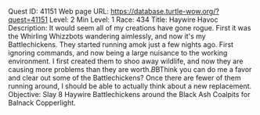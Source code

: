 Quest ID: 41151
Web page URL: https://database.turtle-wow.org/?quest=41151
Level: 2
Min Level: 1
Race: 434
Title: Haywire Havoc
Description: It would seem all of my creations have gone rogue. First it was the Whirling Whizzbots wandering aimlessly, and now it's my Battlechickens. They started running amok just a few nights ago. First ignoring commands, and now being a large nuisance to the working environment. I first created them to shoo away wildlife, and now they are causing more problems than they are worth.$B$BThink you can do me a favor and clear out some of the Battlechickens? Once there are fewer of them running around, I should be able to actually think about a new replacement.
Objective: Slay 8 Haywire Battlechickens around the Black Ash Coalpits for Balnack Copperlight.
